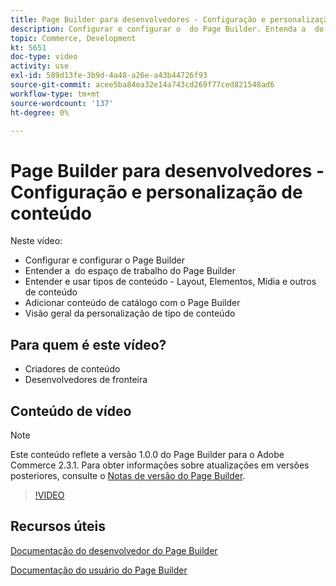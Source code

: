 ```yaml
---
title: Page Builder para desenvolvedores - Configuração e personalização de conteúdo
description: Configurar e configurar o ​ do Page Builder. Entenda a ​ do espaço de trabalho do Page Builder. Entenda e use tipos de conteúdo - Layout, Elementos, Mídia e outros ​ de conteúdo. Adicione conteúdo de catálogo com o Page Builder.
topic: Commerce, Development
kt: 5651
doc-type: video
activity: use
exl-id: 589d13fe-3b9d-4a48-a26e-a43b44726f93
source-git-commit: acee5ba84ea32e14a743cd269f77ced821548ad6
workflow-type: tm+mt
source-wordcount: '137'
ht-degree: 0%

---
```


# Page Builder para desenvolvedores - Configuração e personalização de conteúdo

Neste vídeo:

- Configurar e configurar o Page Builder &#x200B;
- Entender a &#x200B; do espaço de trabalho do Page Builder
- Entender e usar tipos de conteúdo - Layout, Elementos, Mídia e outros &#x200B; de conteúdo
- Adicionar conteúdo de catálogo com o Page Builder
- Visão geral da personalização de tipo de conteúdo

## Para quem é este vídeo?

- Criadores de conteúdo
- Desenvolvedores de fronteira

## Conteúdo de vídeo

>[!NOTE]
>
>Este conteúdo reflete a versão 1.0.0 do Page Builder para o Adobe Commerce 2.3.1. Para obter informações sobre atualizações em versões posteriores, consulte o [Notas de versão do Page Builder](https://devdocs.magento.com/page-builder/docs/release-notes.html).

>[!VIDEO](https://video.tv.adobe.com/v/35710?quality=12&learn=on)

## Recursos úteis

[Documentação do desenvolvedor do Page Builder](https://devdocs.magento.com/page-builder/docs/index.html)

[Documentação do usuário do Page Builder](https://docs.magento.com/user-guide/cms/page-builder.html)
